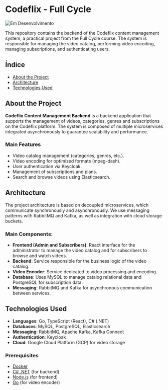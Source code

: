 # Codeflix - Full Cycle

![Em Desenvolvimento](https://img.shields.io/badge/-EM%20DESENVOLVIMENTO-brightgreen)

This repository contains the backend of the Codeflix content management system, a practical project from the Full Cycle course. The system is responsible for managing the video catalog, performing video encoding, managing subscriptions, and authenticating users.

## Índice
- [About the Project](#about-the-project)
- [Architecture](#architecture)
- [Technologies Used](#technologies-used)

## About the Project
**Codeflix Content Management Backend** is a backend application that supports the management of videos, categories, genres and subscriptions on the Codeflix platform. The system is composed of multiple microservices integrated asynchronously to guarantee scalability and performance.

### Main Features
- Video catalog management (categories, genres, etc.).
- Video encoding for optimized formats (mpeg-dash).
- User authentication via Keycloak.
- Management of subscriptions and plans.
- Search and browse videos using Elasticsearch.

## Architecture
The project architecture is based on decoupled microservices, which communicate synchronously and asynchronously. We use messaging patterns with RabbitMQ and Kafka, as well as integration with cloud storage buckets.

### Main Components:
- **Frontend (Admin and Subscribers)**: React interface for the administrator to manage the video catalog and for subscribers to browse and watch videos.
- **Backend**: Service responsible for the business logic of the video catalog.
- **Video Encoder**: Service dedicated to video processing and encoding.
- **Database**: Uses MySQL to manage catalog relational data and PostgreSQL for subscription data.
- **Messaging**: RabbitMQ and Kafka for asynchronous communication between services.

## Technologies Used
- **Languages**: Go, TypeScript (React), C# (.NET)
- **Databases**: MySQL, PostgreSQL, Elasticsearch
- **Messaging**: RabbitMQ, Apache Kafka, Kafka Connect
- **Authentication**: Keycloak
- **Cloud**: Google Cloud Platform (GCP) for video storage

### Prerequisites
- [Docker](https://www.docker.com/)
- [C# .NET](https://dotnet.microsoft.com/) (for backend)
- [Node.js](https://nodejs.org/) (for frontend)
- [Go](https://golang.org/) (for video encoder)
